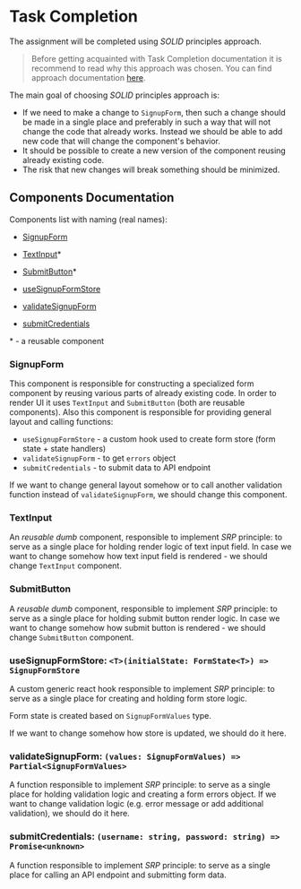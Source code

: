# Task Completion

The assignment will be completed using _SOLID_ principles approach.

> Before getting acquainted with Task Completion documentation it is recommend to read why this approach was chosen. You can find approach documentation [here](../approach/index.md).

The main goal of choosing _SOLID_ principles approach is:

- If we need to make a change to `SignupForm`, then such a change should be made in a single place and preferably in such a way that will not change the code that already works. Instead we should be able to add new code that will change the component's behavior.
- It should be possible to create a new version of the component reusing already existing code.
- The risk that new changes will break something should be minimized.

## Components Documentation

Components list with naming (real names):

- [SignupForm](#signupform)
- [TextInput](#textinput)\*
- [SubmitButton](#submitbutton)\*

- [useSignupFormStore](#usesignupformstore-tinitialstate-formstatet--signupformstore)
- [validateSignupForm](#validatesignupform-values-signupformvalues--partialsignupformvalues)
- [submitCredentials](#submitcredentials-username-string-password-string--promiseunknown)

\* - a reusable component

### SignupForm

This component is responsible for constructing a specialized form component by reusing various parts of already existing code. In order to render UI it uses `TextInput` and `SubmitButton` (both are reusable components). Also this component is responsible for providing general layout and calling functions:

- `useSignupFormStore` - a custom hook used to create form store (form state + state handlers)
- `validateSignupForm` - to get `errors` object
- `submitCredentials` - to submit data to API endpoint

If we want to change general layout somehow or to call another validation function instead of `validateSignupForm`, we should change this component.

### TextInput

An _reusable_ _dumb_ component, responsible to implement _SRP_ principle: to serve as a single place for holding render logic of text input field. In case we want to change somehow how text input field is rendered - we should change `TextInput` component.

### SubmitButton

A _reusable_ _dumb_ component, responsible to implement _SRP_ principle: to serve as a single place for holding submit button render logic. In case we want to change somehow how submit button is rendered - we should change `SubmitButton` component.

### useSignupFormStore: `<T>(initialState: FormState<T>) => SignupFormStore`

A custom generic react hook responsible to implement _SRP_ principle: to serve as a single place for creating and holding form store logic.

Form state is created based on `SignupFormValues` type.

If we want to change somehow how store is updated, we should do it here.

### validateSignupForm: `(values: SignupFormValues) => Partial<SignupFormValues>`

A function responsible to implement _SRP_ principle: to serve as a single place for holding validation logic and creating a form errors object. If we want to change validation logic (e.g. error message or add additional validation), we should do it here.

### submitCredentials: `(username: string, password: string) => Promise<unknown>`

A function responsible to implement _SRP_ principle: to serve as a single place for calling an API endpoint and submitting form data.
